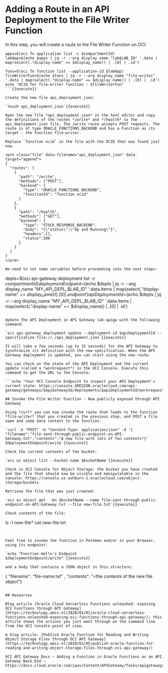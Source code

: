 # Adding a Route in an API Deployment to the File Writer Function

In this step, you will create a route to the File Writer  Function on OCI. 

```
apps=$(oci fn application list -c $compartmentId)
labApp=$(echo $apps | jq -r --arg display_name "lab$LAB_ID" '.data | map(select(."display-name" == $display_name)) | .[0] | .id')

funs=$(oci fn function list --application-id $labApp)
fileWriterFun=$(echo $funs | jq -r --arg display_name "file-writer" '.data | map(select(."display-name" == $display_name)) | .[0] | .id')
echo "OCID for file-writer function : $fileWriterFun"
```{{execute}}

Create the new file api_deployment.json:

`touch api_deployment.json`{{execute}}

Open the new file *api_deployment.json* in the text editor and copy the definitions of the routes */write* and */health* to the api_deployment.json file. The /write route accepts POST requests. The route is of type ORACLE_FUNCTIONS_BACKEND and has a Function as its target - the function file-writer. 

Replace `function ocid` in the file with the OCID that was found just now.

<pre class="file" data-filename="api_deployment.json" data-target="append">
{
  "routes": [
    {
      "path": "/write",
      "methods": ["POST"],
      "backend": {
        "type": "ORACLE_FUNCTIONS_BACKEND",
        "functionId": "function ocid"
      }
    },
    {
      "path": "/health",
      "methods": ["GET"],
      "backend": {
        "type": "STOCK_RESPONSE_BACKEND",
        "body": "{\"status\":\"Up and Running\"}",
        "headers":[],
        "status":200
      }
    }
  ]
}
</pre>

We need to set some variables before proceeding into the next steps:

```
depls=$(oci api-gateway deployment list -c $compartmentId)
deploymentEndpoint=$(echo $depls | jq -r --arg display_name "MY_API_DEPL_$LAB_ID" '.data.items | map(select(."display-name" == $display_name)) | .[0] | .endpoint')
apiDeploymentId=$(echo $depls | jq -r --arg display_name "MY_API_DEPL_$LAB_ID" '.data.items | map(select(."display-name" == $display_name)) | .[0] | .id')
```{{execute}}

Update the API Deployment in API Gateway lab-apigw with the following command: 

`oci api-gateway deployment update --deployment-id $apiDeploymentId --specification file://./api_deployment.json`{{execute}}

It will take a few seconds (up to 15 seconds) for the API Gateway to synchronize its definition with the new specification. When the API Gateway deployment is updated, you can start using the new route. 

You can check on the state of the API Deployment and the current update (called a *workrequest*) in the OCI Console. Execute this command to get the URL to the Console:

```echo "Your OCI Console Endpoint to inspect your API Deployment's current state: https://console.$REGION.oraclecloud.com/api-gateway/gateways/$apiGatewayId/deployments/$apiDeploymentId/workrequests"```{{execute}}

## Invoke the File Writer Function - Now publicly exposed through API Gateway

Using *curl* you can now invoke the route that leads to the function *file-writer* that you created in the previous step, and POST a file name and some data content to the function.

`curl -X "POST" -H "Content-Type: application/json" -d '{ "filename":"file-sent-through-public-endpoint-on-API-Gateway.txt","contents":"A new file with lots of fun contents"}' $deploymentEndpoint/write`{{execute}}

Check the current contents of the bucket:

`oci os object list --bucket-name $bucketName`{{execute}}

Check in OCI Console for Object Storage: the bucket you have created and the file that should now be visible and manipulatable in the console: https://console.us-ashburn-1.oraclecloud.com/object-storage/buckets.

Retrieve the file that was just created:

`oci os object get  -bn $bucketName --name file-sent-through-public-endpoint-on-API-Gateway.txt --file new-file.txt`{{execute}}

Check contents of the file:
```
ls -l new-file*
cat new-file.txt
```{{execute}}


Feel free to invoke the function in Postman and/or in your Browser, using its endpoint:

`echo "Function Hello's Endpoint $deploymentEndpoint/write"`{{execute}}

and a body that contains a JSON object in this structure:
```
{ "filename": "file-name.txt"
, "contents": "<the contents of the new file object"}
```

## Resources

Blog article [Oracle Cloud Serverless Functions unleashed: exposing OCI Functions through API Gateway](https://technology.amis.nl/2020/01/01/oracle-cloud-serverless-functions-unleashed-exposing-oci-functions-through-api-gateway/); this article shows the actions you just went through on the command line from the OCI Console point of view.

A blog article: [Publish Oracle Function for Reading and Writing Object Storage Files through OCI API Gateway](https://technology.amis.nl/2020/01/05/publish-oracle-function-for-reading-and-writing-object-storage-files-through-oci-api-gateway/)

OCI API Gateway Docs – Adding a Function in Oracle Functions as an API Gateway Back End – https://docs.cloud.oracle.com/iaas/Content/APIGateway/Tasks/apigatewayusingfunctionsbackend.htm

